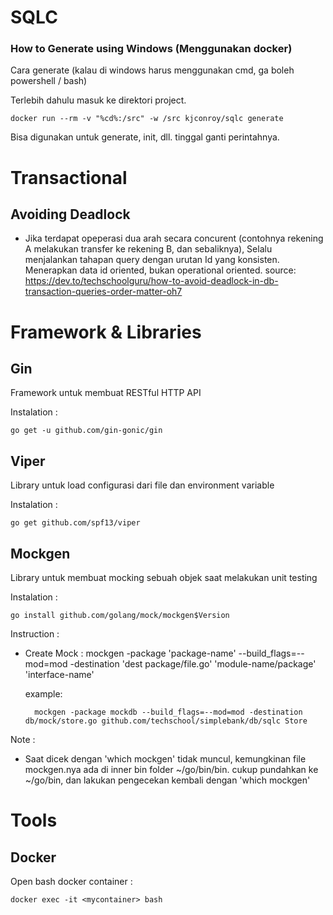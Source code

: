 # SQLC
### How to Generate using Windows (Menggunakan docker)
Cara generate (kalau di windows harus menggunakan cmd, ga boleh powershell / bash)

Terlebih dahulu masuk ke direktori project.

    docker run --rm -v "%cd%:/src" -w /src kjconroy/sqlc generate

Bisa digunakan untuk generate, init, dll. tinggal ganti perintahnya.

# Transactional
## Avoiding Deadlock
- Jika terdapat opeperasi dua arah secara concurent (contohnya rekening A melakukan transfer ke rekening B, dan sebaliknya), Selalu menjalankan tahapan query dengan urutan Id yang konsisten.
Menerapkan data id oriented, bukan operational oriented.
source:
https://dev.to/techschoolguru/how-to-avoid-deadlock-in-db-transaction-queries-order-matter-oh7

# Framework & Libraries
## Gin
Framework untuk membuat RESTful HTTP API

Instalation :

    go get -u github.com/gin-gonic/gin

## Viper
Library untuk load configurasi dari file dan environment variable

Instalation :

    go get github.com/spf13/viper

## Mockgen
Library untuk membuat mocking sebuah objek saat melakukan unit testing

Instalation :

    go install github.com/golang/mock/mockgen$Version

Instruction :

- Create Mock : mockgen -package 'package-name' --build_flags=--mod=mod -destination 'dest package/file.go' 'module-name/package' 'interface-name'

    example:

        mockgen -package mockdb --build_flags=--mod=mod -destination db/mock/store.go github.com/techschool/simplebank/db/sqlc Store

Note :

- Saat dicek dengan 'which mockgen' tidak muncul, kemungkinan file mockgen.nya ada di inner bin folder ~/go/bin/bin.
cukup pundahkan ke ~/go/bin, dan lakukan pengecekan kembali dengan 'which mockgen'

# Tools
## Docker

Open bash docker container :

    docker exec -it <mycontainer> bash